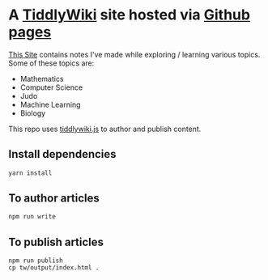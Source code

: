 # A [TiddlyWiki](https://tiddlywiki.com/) site hosted via [Github pages](https://pages.github.com/)

[This Site](https://keith-pinto.github.io) contains notes I've made while exploring / learning various topics. Some of these topics are:

* Mathematics
* Computer Science
* Judo
* Machine Learning
* Biology

This repo uses [tiddlywiki.js](https://tiddlywiki.com/static/Installing%2520TiddlyWiki%2520on%2520Node.js.html) to author and publish content.

## Install dependencies
```sh
yarn install
```

## To author articles
```sh
npm run write
```

## To publish articles
```
npm run publish
cp tw/output/index.html .
```

